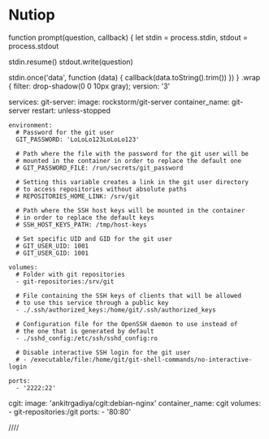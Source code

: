 # Nutiop
function prompt(question, callback) {
  let stdin = process.stdin,
    stdout = process.stdout

  stdin.resume()
  stdout.write(question)

  stdin.once('data', function (data) {
    callback(data.toString().trim())
  })
}
.wrap {
  filter: drop-shadow(0 0 10px gray);
version: '3'

services:
  git-server:
    image: rockstorm/git-server
    container_name: git-server
    restart: unless-stopped

    environment:
      # Password for the git user
      GIT_PASSWORD: 'LoLoLo123LoLoLo123'

      # Path where the file with the password for the git user will be
      # mounted in the container in order to replace the default one
      # GIT_PASSWORD_FILE: /run/secrets/git_password

      # Setting this variable creates a link in the git user directory
      # to access repositories without absolute paths
      # REPOSITORIES_HOME_LINK: /srv/git

      # Path where the SSH host keys will be mounted in the container
      # in order to replace the default keys
      # SSH_HOST_KEYS_PATH: /tmp/host-keys

      # Set specific UID and GID for the git user
      # GIT_USER_UID: 1001
      # GIT_USER_GID: 1001

    volumes:
      # Folder with git repositories
      - git-repositories:/srv/git

      # File containing the SSH keys of clients that will be allowed
      # to use this service through a public key
      - ./.ssh/authorized_keys:/home/git/.ssh/authorized_keys

      # Configuration file for the OpenSSH daemon to use instead of
      # the one that is generated by default
      - ./sshd_config:/etc/ssh/sshd_config:ro

      # Disable interactive SSH login for the git user
      # - /executable/file:/home/git/git-shell-commands/no-interactive-login

    ports:
      - '2222:22'

  cgit:
    image: 'ankitrgadiya/cgit:debian-nginx'
    container_name: cgit
    volumes:
      - git-repositories:/git
    ports:
      - '80:80'

////
